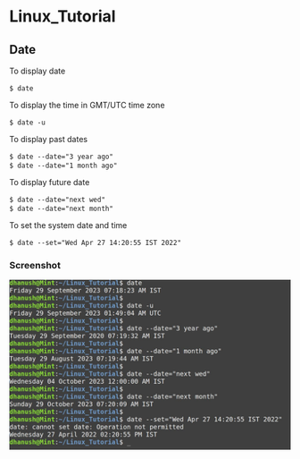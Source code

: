 # Linux_Tutorial
## Date
 
To display date

```
$ date
```

To display the time in GMT/UTC time zone
```
$ date -u
```

To display past dates
```
$ date --date="3 year ago"
$ date --date="1 month ago"
```

To display future date
```
$ date --date="next wed"
$ date --date="next month"
```

To set the system date and time
```
$ date --set="Wed Apr 27 14:20:55 IST 2022"

```

### Screenshot
![date](screenshots/date.jpg)


